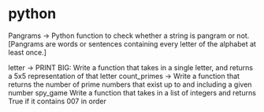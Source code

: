 # python
Pangrams -> Python function to check whether a string is pangram or not.
   [Pangrams are words or sentences containing every letter of the alphabet at least once.]

  letter -> PRINT BIG: Write a function that takes in a single letter, and returns a 5x5 representation of that letter
  count_primes -> Write a function that returns the number of prime numbers that exist up to and including a given number
spy_game Write a function that takes in a list of integers and returns True if it contains 007 in order
